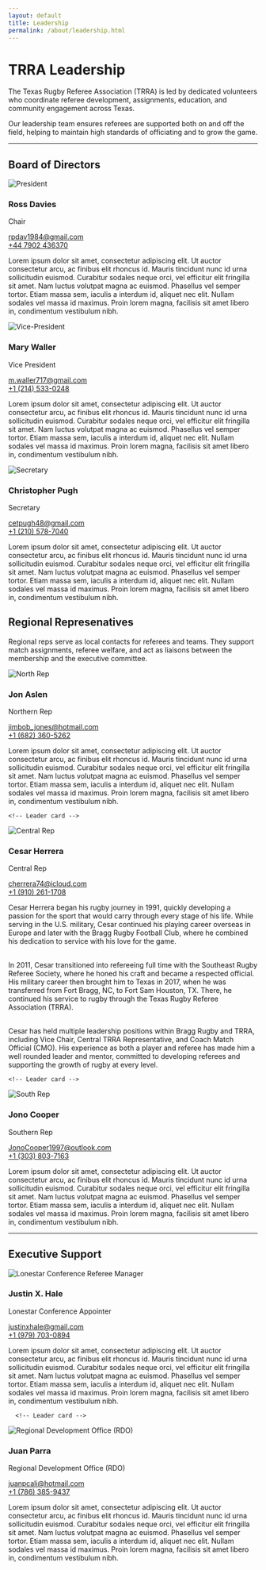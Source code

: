 ```yaml
---
layout: default
title: Leadership
permalink: /about/leadership.html
---
```


# TRRA Leadership

The Texas Rugby Referee Association (TRRA) is led by dedicated volunteers who coordinate referee development, assignments, education, and community engagement across Texas.

Our leadership team ensures referees are supported both on and off the field, helping to maintain high standards of officiating and to grow the game.

---

## Board of Directors

<div class="leaders">

  <!-- Leader card -->
<div class="card leader-card">
  <img class="leader-photo" src="{{ '/images/placeholder-avatar.png' | relative_url }}" alt="President">
  <div class="leader-meta">
    <h3>Ross Davies</h3>
    <p class="leader-role">Chair</p>
    <p>
      <a href="mailto:rpdav1984@gmail.com">rpdav1984@gmail.com</a><br>
      <a href="tel:+447902436370">+44 7902 436370</a>
    </p>
  </div>
  <p class="leader-bio-text">
Lorem ipsum dolor sit amet, consectetur adipiscing elit. Ut auctor consectetur arcu, ac finibus elit rhoncus id. Mauris tincidunt nunc id urna sollicitudin euismod. Curabitur sodales neque orci, vel efficitur elit fringilla sit amet. Nam luctus volutpat magna ac euismod. Phasellus vel semper tortor. Etiam massa sem, iaculis a interdum id, aliquet nec elit. Nullam sodales vel massa id maximus. Proin lorem magna, facilisis sit amet libero in, condimentum vestibulum nibh.
  </p>
</div>


  <!-- Leader card -->
  <div class="card leader-card">
    <img class="leader-photo" src="{{ '/images/placeholder-avatar.png' | relative_url }}" alt="Vice-President">
    <div class="leader-meta">
      <h3>Mary Waller</h3>
      <p class="leader-role">Vice President</p>
      <p>
        <a href="mailto:m.waller717@gmail.com">m.waller717@gmail.com</a><br>
        <a href="tel:+1 (214) 533-0248">+1 (214) 533-0248</a>
      </p>
    </div>
      <p class="leader-bio-text">
Lorem ipsum dolor sit amet, consectetur adipiscing elit. Ut auctor consectetur arcu, ac finibus elit rhoncus id. Mauris tincidunt nunc id urna sollicitudin euismod. Curabitur sodales neque orci, vel efficitur elit fringilla sit amet. Nam luctus volutpat magna ac euismod. Phasellus vel semper tortor. Etiam massa sem, iaculis a interdum id, aliquet nec elit. Nullam sodales vel massa id maximus. Proin lorem magna, facilisis sit amet libero in, condimentum vestibulum nibh.
  </p>
  </div>

  <!-- Leader card -->
  <div class="card leader-card">
    <img class="leader-photo" src="{{ '/images/placeholder-avatar.png' | relative_url }}" alt="Secretary">
    <div class="leader-meta">
      <h3>Christopher Pugh</h3>
      <p class="leader-role">Secretary</p>
      <p>
        <a href="mailto:cetpugh48@gmail.com">cetpugh48@gmail.com </a><br>
        <a href="tel:+1 (210) 578-7040">+1 (210) 578-7040</a>
      </p>
    </div>
      <p class="leader-bio-text">
Lorem ipsum dolor sit amet, consectetur adipiscing elit. Ut auctor consectetur arcu, ac finibus elit rhoncus id. Mauris tincidunt nunc id urna sollicitudin euismod. Curabitur sodales neque orci, vel efficitur elit fringilla sit amet. Nam luctus volutpat magna ac euismod. Phasellus vel semper tortor. Etiam massa sem, iaculis a interdum id, aliquet nec elit. Nullam sodales vel massa id maximus. Proin lorem magna, facilisis sit amet libero in, condimentum vestibulum nibh.
  </p>
  </div>

</div> <!-- /leaders -->

## Regional Represenatives

Regional reps serve as local contacts for referees and teams. They support match assignments, referee welfare, and act as liaisons between the membership and the executive committee.

<div class="leaders">

  <!-- Leader card -->
  <div class="card leader-card">
    <img class="leader-photo" src="{{ '/images/placeholder-avatar.png' | relative_url }}" alt="North Rep">
    <div class="leader-meta">
      <h3>Jon Aslen</h3>
      <p class="leader-role">Northern Rep</p>
      <p>
        <a href="mailto:jimbob_jones@hotmail.com">jimbob_jones@hotmail.com</a><br>
        <a href="tel:+1 (682) 360-5262">+1 (682) 360-5262</a>
      </p>
    </div>
      <p class="leader-bio-text">
Lorem ipsum dolor sit amet, consectetur adipiscing elit. Ut auctor consectetur arcu, ac finibus elit rhoncus id. Mauris tincidunt nunc id urna sollicitudin euismod. Curabitur sodales neque orci, vel efficitur elit fringilla sit amet. Nam luctus volutpat magna ac euismod. Phasellus vel semper tortor. Etiam massa sem, iaculis a interdum id, aliquet nec elit. Nullam sodales vel massa id maximus. Proin lorem magna, facilisis sit amet libero in, condimentum vestibulum nibh.
  </p>
  </div>

    <!-- Leader card -->
  <div class="card leader-card">
    <img class="leader-photo" src="{{ '/images/leadership/cesar-herrera.png' | relative_url }}" alt="Central Rep">
    <div class="leader-meta">
      <h3>Cesar Herrera</h3>
      <p class="leader-role">Central Rep</p>
      <p>
        <a href="mailto:cherrera74@icloud.com">cherrera74@icloud.com</a><br>
        <a href="tel:+1 (910) 261-1708">+1 (910) 261-1708</a>
      </p>
    </div>
      <p class="leader-bio-text">
Cesar Herrera began his rugby journey in 1991, quickly developing a passion for the sport that would carry through every stage of his life. While serving in the U.S. military, Cesar continued his playing career overseas in Europe and later with the Bragg Rugby Football Club, where he combined his dedication to service with his love for the game.<br><br>

In 2011, Cesar transitioned into refereeing full time with the Southeast Rugby Referee Society, where he honed his craft and became a respected official. His military career then brought him to Texas in 2017, when he was transferred from Fort Bragg, NC, to Fort Sam Houston, TX. There, he continued his service to rugby through the Texas Rugby Referee Association (TRRA).<br><br>

Cesar has held multiple leadership positions within  Bragg Rugby and TRRA, including Vice Chair, Central TRRA Representative, and Coach Match Official (CMO). His experience as both a player and referee has made him a well rounded leader and mentor, committed to developing referees and supporting the growth of rugby at every level.  </p>
  </div>

    <!-- Leader card -->
  <div class="card leader-card">
    <img class="leader-photo" src="{{ '/images/placeholder-avatar.png' | relative_url }}" alt="South Rep">
    <div class="leader-meta">
      <h3>Jono Cooper</h3>
      <p class="leader-role">Southern Rep</p>
      <p>
        <a href="mailto:cherrera74@icloud.com">JonoCooper1997@outlook.com </a><br>
        <a href="tel:+1 (303) 803-7163">+1 (303) 803-7163</a>
      </p>
    </div>
      <p class="leader-bio-text">
Lorem ipsum dolor sit amet, consectetur adipiscing elit. Ut auctor consectetur arcu, ac finibus elit rhoncus id. Mauris tincidunt nunc id urna sollicitudin euismod. Curabitur sodales neque orci, vel efficitur elit fringilla sit amet. Nam luctus volutpat magna ac euismod. Phasellus vel semper tortor. Etiam massa sem, iaculis a interdum id, aliquet nec elit. Nullam sodales vel massa id maximus. Proin lorem magna, facilisis sit amet libero in, condimentum vestibulum nibh.
  </p>
  </div>

</div> <!-- /leaders -->

---

## Executive Support

<div class="leaders">

  <!-- Leader card -->
  <div class="card leader-card">
    <img class="leader-photo" src="{{ '/images/placeholder-avatar.png' | relative_url }}" alt="Lonestar Conference Referee Manager">
    <div class="leader-meta">
      <h3>Justin X. Hale</h3>
      <p class="leader-role">Lonestar Conference Appointer</p>
      <p>
        <a href="mailto:justinxhale@gmail.com">justinxhale@gmail.com</a><br>
        <a href="tel:+1 (979) 703-0894">+1 (979) 703-0894</a>
      </p>
    </div>
      <p class="leader-bio-text">
Lorem ipsum dolor sit amet, consectetur adipiscing elit. Ut auctor consectetur arcu, ac finibus elit rhoncus id. Mauris tincidunt nunc id urna sollicitudin euismod. Curabitur sodales neque orci, vel efficitur elit fringilla sit amet. Nam luctus volutpat magna ac euismod. Phasellus vel semper tortor. Etiam massa sem, iaculis a interdum id, aliquet nec elit. Nullam sodales vel massa id maximus. Proin lorem magna, facilisis sit amet libero in, condimentum vestibulum nibh.
  </p>
  </div>

      <!-- Leader card -->
  <div class="card leader-card">
    <img class="leader-photo" src="{{ '/images/placeholder-avatar.png' | relative_url }}" alt="Regional Development Office (RDO)">
    <div class="leader-meta">
      <h3>Juan Parra</h3>
      <p class="leader-role">Regional Development Office (RDO)</p>
      <p>
        <a href="mailto:cherrera74@icloud.com">juanpcali@hotmail.com </a><br>
        <a href="tel:+1 (786) 385-9437">+1 (786) 385-9437</a>
      </p>
    </div>
      <p class="leader-bio-text">
Lorem ipsum dolor sit amet, consectetur adipiscing elit. Ut auctor consectetur arcu, ac finibus elit rhoncus id. Mauris tincidunt nunc id urna sollicitudin euismod. Curabitur sodales neque orci, vel efficitur elit fringilla sit amet. Nam luctus volutpat magna ac euismod. Phasellus vel semper tortor. Etiam massa sem, iaculis a interdum id, aliquet nec elit. Nullam sodales vel massa id maximus. Proin lorem magna, facilisis sit amet libero in, condimentum vestibulum nibh.
  </p>
  </div>

</div> <!-- /leaders -->

